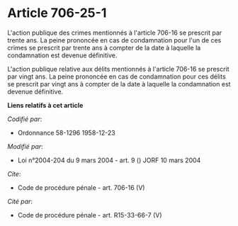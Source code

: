 # Article 706-25-1

L'action publique des crimes mentionnés à l'article 706-16 se prescrit par trente ans. La peine prononcée en cas de
condamnation pour l'un de ces crimes se prescrit par trente ans à compter de la date à laquelle la condamnation est devenue
définitive. 

L'action publique relative aux délits mentionnés à l'article 706-16 se prescrit par vingt ans. La peine prononcée en cas de
condamnation pour ces délits se prescrit par vingt ans à compter de la date à laquelle la condamnation est devenue
définitive.

**Liens relatifs à cet article**

_Codifié par_:

  - Ordonnance 58-1296 1958-12-23

_Modifié par_:

  - Loi n°2004-204 du 9 mars 2004 - art. 9 () JORF 10 mars 2004

_Cite_:

  - Code de procédure pénale - art. 706-16 (V)

_Cité par_:

  - Code de procédure pénale - art. R15-33-66-7 (V)
